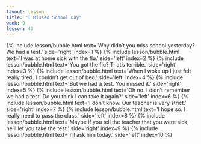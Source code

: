 ```yaml
---
layout: lesson
title: "I Missed School Day"
week: 9
lesson: 43
---
```


{% include lesson/bubble.html text='Why didn&rsquo;t you miss school yesterday? We had a test.' side='right' index=1 %}
{% include lesson/bubble.html text='I was at home sick with the flu.' side='left' index=2 %}
{% include lesson/bubble.html text='You got the flu? That&rsquo;s terrible.' side='right' index=3 %}
{% include lesson/bubble.html text='When I woke up I just felt really tired. I couldn&rsquo;t get out of bed.' side='left' index=4 %}
{% include lesson/bubble.html text='But we had a test. You missed it.' side='right' index=5 %}
{% include lesson/bubble.html text='Oh no. I didn&rsquo;t remember we had a test. Do you think I can take it again?' side='left' index=6 %}
{% include lesson/bubble.html text='I don&rsquo;t know. Our teacher is very strict.' side='right' index=7 %}
{% include lesson/bubble.html text='I hope so. I really need to pass the class.' side='left' index=8 %}
{% include lesson/bubble.html text='Maybe if you tell the teacher that you were sick, he&rsquo;ll let you take the test.' side='right' index=9 %}
{% include lesson/bubble.html text='I&rsquo;ll ask him today.' side='left' index=10 %}
